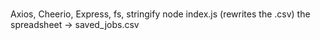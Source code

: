 # 

Axios, Cheerio, Express, fs, stringify
node index.js (rewrites the .csv)
the spreadsheet -> saved_jobs.csv
